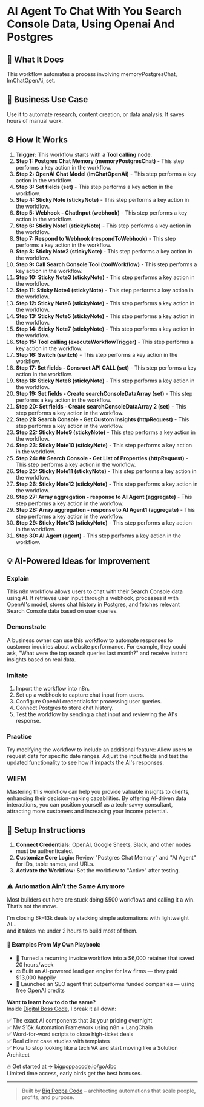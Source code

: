 # AI Agent To Chat With You Search Console Data, Using Openai And Postgres

## 🚀 What It Does
This workflow automates a process involving memoryPostgresChat, lmChatOpenAi, set.

## 💼 Business Use Case
Use it to automate research, content creation, or data analysis. It saves hours of manual work.

## ⚙️ How It Works
1.  **Trigger:** This workflow starts with a **Tool calling** node.
2. **Step 1: Postgres Chat Memory (memoryPostgresChat)** - This step performs a key action in the workflow.
3. **Step 2: OpenAI Chat Model (lmChatOpenAi)** - This step performs a key action in the workflow.
4. **Step 3: Set fields (set)** - This step performs a key action in the workflow.
5. **Step 4: Sticky Note (stickyNote)** - This step performs a key action in the workflow.
6. **Step 5: Webhook - ChatInput (webhook)** - This step performs a key action in the workflow.
7. **Step 6: Sticky Note1 (stickyNote)** - This step performs a key action in the workflow.
8. **Step 7: Respond to Webhook (respondToWebhook)** - This step performs a key action in the workflow.
9. **Step 8: Sticky Note2 (stickyNote)** - This step performs a key action in the workflow.
10. **Step 9: Call Search Console Tool (toolWorkflow)** - This step performs a key action in the workflow.
11. **Step 10: Sticky Note3 (stickyNote)** - This step performs a key action in the workflow.
12. **Step 11: Sticky Note4 (stickyNote)** - This step performs a key action in the workflow.
13. **Step 12: Sticky Note6 (stickyNote)** - This step performs a key action in the workflow.
14. **Step 13: Sticky Note5 (stickyNote)** - This step performs a key action in the workflow.
15. **Step 14: Sticky Note7 (stickyNote)** - This step performs a key action in the workflow.
16. **Step 15: Tool calling (executeWorkflowTrigger)** - This step performs a key action in the workflow.
17. **Step 16: Switch (switch)** - This step performs a key action in the workflow.
18. **Step 17: Set fields - Consruct API CALL (set)** - This step performs a key action in the workflow.
19. **Step 18: Sticky Note8 (stickyNote)** - This step performs a key action in the workflow.
20. **Step 19: Set fields - Create searchConsoleDataArray (set)** - This step performs a key action in the workflow.
21. **Step 20: Set fields - Create searchConsoleDataArray 2 (set)** - This step performs a key action in the workflow.
22. **Step 21: Search Console - Get Custom Insights (httpRequest)** - This step performs a key action in the workflow.
23. **Step 22: Sticky Note9 (stickyNote)** - This step performs a key action in the workflow.
24. **Step 23: Sticky Note10 (stickyNote)** - This step performs a key action in the workflow.
25. **Step 24: ## Search Console - Get List of Properties (httpRequest)** - This step performs a key action in the workflow.
26. **Step 25: Sticky Note11 (stickyNote)** - This step performs a key action in the workflow.
27. **Step 26: Sticky Note12 (stickyNote)** - This step performs a key action in the workflow.
28. **Step 27: Array aggregation - response to AI Agent (aggregate)** - This step performs a key action in the workflow.
29. **Step 28: Array aggregation - response to AI Agent1 (aggregate)** - This step performs a key action in the workflow.
30. **Step 29: Sticky Note13 (stickyNote)** - This step performs a key action in the workflow.
31. **Step 30: AI Agent (agent)** - This step performs a key action in the workflow.

## 💡 AI-Powered Ideas for Improvement
### Explain
This n8n workflow allows users to chat with their Search Console data using AI. It retrieves user input through a webhook, processes it with OpenAI's model, stores chat history in Postgres, and fetches relevant Search Console data based on user queries.

### Demonstrate
A business owner can use this workflow to automate responses to customer inquiries about website performance. For example, they could ask, "What were the top search queries last month?" and receive instant insights based on real data.

### Imitate
1. Import the workflow into n8n.
2. Set up a webhook to capture chat input from users.
3. Configure OpenAI credentials for processing user queries.
4. Connect Postgres to store chat history.
5. Test the workflow by sending a chat input and reviewing the AI's response.

### Practice
Try modifying the workflow to include an additional feature: Allow users to request data for specific date ranges. Adjust the input fields and test the updated functionality to see how it impacts the AI's responses.

### WIIFM
Mastering this workflow can help you provide valuable insights to clients, enhancing their decision-making capabilities. By offering AI-driven data interactions, you can position yourself as a tech-savvy consultant, attracting more customers and increasing your income potential.

## 🔧 Setup Instructions
1. **Connect Credentials:** OpenAI, Google Sheets, Slack, and other nodes must be authenticated.
2. **Customize Core Logic:** Review "Postgres Chat Memory" and "AI Agent" for IDs, table names, and URLs.
3. **Activate the Workflow:** Set the workflow to "Active" after testing.

### ⚠️ Automation Ain’t the Same Anymore

Most builders out here are stuck doing $500 workflows and calling it a win.  
That’s not the move.  

I'm closing $6k–$13k deals by stacking simple automations with lightweight AI...  
and it takes me under 2 hours to build most of them.

#### 🧠 Examples From My Own Playbook:
- 🔁 Turned a recurring invoice workflow into a $6,000 retainer that saved 20 hours/week  
- ⚖️ Built an AI-powered lead gen engine for law firms — they paid $13,000 happily  
- 🚀 Launched an SEO agent that outperforms funded companies — using free OpenAI credits  

**Want to learn how to do the same?**  
Inside [Digital Boss Code](https://bigpoppacode.io/go/dbc), I break it all down:

✅ The exact AI components that 3x your pricing overnight  
✅ My $15k Automation Framework using n8n + LangChain  
✅ Word-for-word scripts to close high-ticket deals  
✅ Real client case studies with templates  
✅ How to stop looking like a tech VA and start moving like a Solution Architect  

🔥 Get started at → [bigpoppacode.io/go/dbc](https://bigpoppacode.io/go/dbc)  
Limited time access, early birds get the best bonuses.

---
> Built by [Big Poppa Code](https://bigpoppacode.io) – architecting automations that scale people, profits, and purpose.
